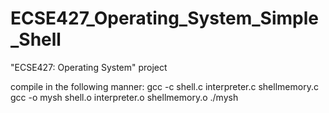 # ECSE427_Operating_System_Simple_Shell
"ECSE427: Operating System" project

compile in the following manner:
gcc -c shell.c interpreter.c shellmemory.c
gcc -o mysh shell.o interpreter.o shellmemory.o
 ./mysh 
